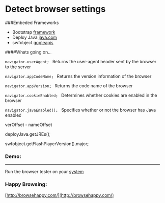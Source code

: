 # Detect browser settings 


###Embeded Frameworks

 - Bootstrap [framework](http://www.bootstrapcdn.com/)
 - Deploy Java [java.com](http://www.java.com/js/deployJava.js)
 - swfobject [gogleapis](http://ajax.googleapis.com/ajax/libs/swfobject/2.2/swfobject.js)

####Whats going on...

`navigator.userAgent; ` Returns the user-agent header sent by the browser to the server

`navigator.appCodeName; ` Returns the version information of the browser

`navigator.appVersion; ` Returns the code name of the browser

`navigator.cookieEnabled; ` Determines whether cookies are enabled in the browser

`navigator.javaEnabled(); ` Specifies whether or not the browser has Java enabled


verOffset - nameOffset

deployJava.getJREs();

swfobject.getFlashPlayerVersion().major;



### Demo:
----------
Run the browser tester on your [system](http://milkshakeinteractive.com/browser.html)


### Happy Browsing:

[http://browsehappy.com/](http://browsehappy.com/)



